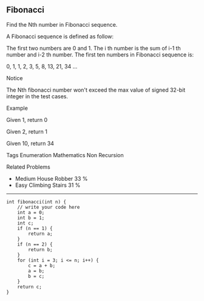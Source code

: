 ## Fibonacci  ##

Find the Nth number in Fibonacci sequence.

A Fibonacci sequence is defined as follow:

The first two numbers are 0 and 1.
The i th number is the sum of i-1 th number and i-2 th number.
The first ten numbers in Fibonacci sequence is:

0, 1, 1, 2, 3, 5, 8, 13, 21, 34 ...

 Notice

The Nth fibonacci number won't exceed the max value of signed 32-bit integer in the test cases.

Example

Given 1, return 0

Given 2, return 1

Given 10, return 34

Tags 
Enumeration Mathematics Non Recursion

Related Problems 

- Medium House Robber 33 %
- Easy Climbing Stairs 31 %

----------
    int fibonacci(int n) {
        // write your code here
        int a = 0;
        int b = 1;
        int c;
        if (n == 1) {
            return a;
        }
        if (n == 2) {
            return b;
        }
        for (int i = 3; i <= n; i++) {
            c = a + b;
            a = b;
            b = c;
        }
        return c;
    }